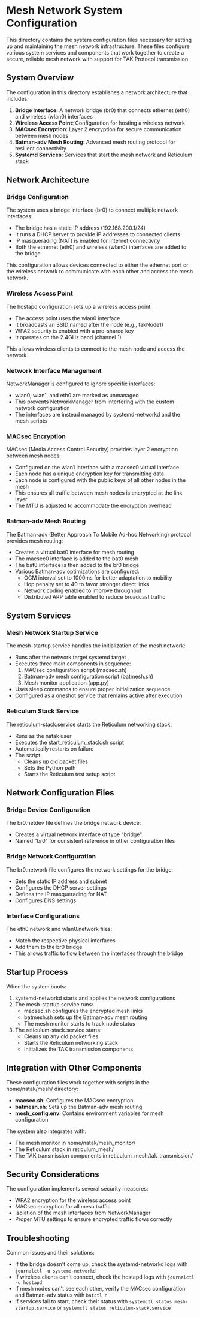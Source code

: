 # Mesh Network System Configuration

This directory contains the system configuration files necessary for setting up and maintaining the mesh network infrastructure. These files configure various system services and components that work together to create a secure, reliable mesh network with support for TAK Protocol transmission.

## System Overview

The configuration in this directory establishes a network architecture that includes:

1. **Bridge Interface**: A network bridge (br0) that connects ethernet (eth0) and wireless (wlan0) interfaces
2. **Wireless Access Point**: Configuration for hosting a wireless network
3. **MACsec Encryption**: Layer 2 encryption for secure communication between mesh nodes
4. **Batman-adv Mesh Routing**: Advanced mesh routing protocol for resilient connectivity
5. **Systemd Services**: Services that start the mesh network and Reticulum stack

## Network Architecture

### Bridge Configuration

The system uses a bridge interface (br0) to connect multiple network interfaces:

- The bridge has a static IP address (192.168.200.1/24)
- It runs a DHCP server to provide IP addresses to connected clients
- IP masquerading (NAT) is enabled for internet connectivity
- Both the ethernet (eth0) and wireless (wlan0) interfaces are added to the bridge

This configuration allows devices connected to either the ethernet port or the wireless network to communicate with each other and access the mesh network.

### Wireless Access Point

The hostapd configuration sets up a wireless access point:

- The access point uses the wlan0 interface
- It broadcasts an SSID named after the node (e.g., takNode1)
- WPA2 security is enabled with a pre-shared key
- It operates on the 2.4GHz band (channel 1)

This allows wireless clients to connect to the mesh node and access the network.

### Network Interface Management

NetworkManager is configured to ignore specific interfaces:

- wlan0, wlan1, and eth0 are marked as unmanaged
- This prevents NetworkManager from interfering with the custom network configuration
- The interfaces are instead managed by systemd-networkd and the mesh scripts

### MACsec Encryption

MACsec (Media Access Control Security) provides layer 2 encryption between mesh nodes:

- Configured on the wlan1 interface with a macsec0 virtual interface
- Each node has a unique encryption key for transmitting data
- Each node is configured with the public keys of all other nodes in the mesh
- This ensures all traffic between mesh nodes is encrypted at the link layer
- The MTU is adjusted to accommodate the encryption overhead

### Batman-adv Mesh Routing

The Batman-adv (Better Approach To Mobile Ad-hoc Networking) protocol provides mesh routing:

- Creates a virtual bat0 interface for mesh routing
- The macsec0 interface is added to the bat0 mesh
- The bat0 interface is then added to the br0 bridge
- Various Batman-adv optimizations are configured:
  - OGM interval set to 1000ms for better adaptation to mobility
  - Hop penalty set to 40 to favor stronger direct links
  - Network coding enabled to improve throughput
  - Distributed ARP table enabled to reduce broadcast traffic

## System Services

### Mesh Network Startup Service

The mesh-startup.service handles the initialization of the mesh network:

- Runs after the network.target systemd target
- Executes three main components in sequence:
  1. MACsec configuration script (macsec.sh)
  2. Batman-adv mesh configuration script (batmesh.sh)
  3. Mesh monitor application (app.py)
- Uses sleep commands to ensure proper initialization sequence
- Configured as a oneshot service that remains active after execution

### Reticulum Stack Service

The reticulum-stack.service starts the Reticulum networking stack:

- Runs as the natak user
- Executes the start_reticulum_stack.sh script
- Automatically restarts on failure
- The script:
  - Cleans up old packet files
  - Sets the Python path
  - Starts the Reticulum test setup script

## Network Configuration Files

### Bridge Device Configuration

The br0.netdev file defines the bridge network device:
- Creates a virtual network interface of type "bridge"
- Named "br0" for consistent reference in other configuration files

### Bridge Network Configuration

The br0.network file configures the network settings for the bridge:
- Sets the static IP address and subnet
- Configures the DHCP server settings
- Defines the IP masquerading for NAT
- Configures DNS settings

### Interface Configurations

The eth0.network and wlan0.network files:
- Match the respective physical interfaces
- Add them to the br0 bridge
- This allows traffic to flow between the interfaces through the bridge

## Startup Process

When the system boots:

1. systemd-networkd starts and applies the network configurations
2. The mesh-startup.service runs:
   - macsec.sh configures the encrypted mesh links
   - batmesh.sh sets up the Batman-adv mesh routing
   - The mesh monitor starts to track node status
3. The reticulum-stack.service starts:
   - Cleans up any old packet files
   - Starts the Reticulum networking stack
   - Initializes the TAK transmission components

## Integration with Other Components

These configuration files work together with scripts in the home/natak/mesh/ directory:

- **macsec.sh**: Configures the MACsec encryption
- **batmesh.sh**: Sets up the Batman-adv mesh routing
- **mesh_config.env**: Contains environment variables for mesh configuration

The system also integrates with:

- The mesh monitor in home/natak/mesh_monitor/
- The Reticulum stack in reticulum_mesh/
- The TAK transmission components in reticulum_mesh/tak_transmission/

## Security Considerations

The configuration implements several security measures:

- WPA2 encryption for the wireless access point
- MACsec encryption for all mesh traffic
- Isolation of the mesh interfaces from NetworkManager
- Proper MTU settings to ensure encrypted traffic flows correctly

## Troubleshooting

Common issues and their solutions:

- If the bridge doesn't come up, check the systemd-networkd logs with `journalctl -u systemd-networkd`
- If wireless clients can't connect, check the hostapd logs with `journalctl -u hostapd`
- If mesh nodes can't see each other, verify the MACsec configuration and Batman-adv status with `batctl n`
- If services fail to start, check their status with `systemctl status mesh-startup.service` or `systemctl status reticulum-stack.service`
